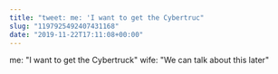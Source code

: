 ```yaml
---
title: "tweet: me: 'I want to get the Cybertruc"
slug: "1197925492407431168"
date: "2019-11-22T17:11:08+00:00"
---
```

me: "I want to get the Cybertruck"
wife: "We can talk about this later"